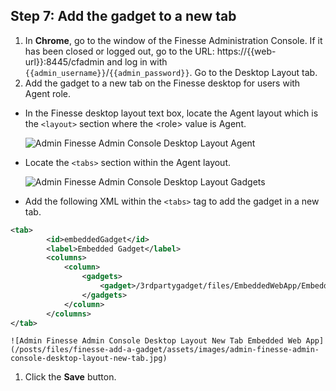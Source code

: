 ## Step 7: Add the gadget to a new tab

1. In **Chrome**, go to the window of the Finesse Administration Console. If it has been closed or logged out, go to the URL: https://{{web-url}}:8445/cfadmin and log in with ``{{admin_username}}``/``{{admin_password}}``. Go to the Desktop Layout tab.
1. Add the gadget to a new tab on the Finesse desktop for users with Agent role.
 * In the Finesse desktop layout text box, locate the Agent layout which is the `<layout>` section where the &lt;role&gt; value is Agent.
 
    ![Admin Finesse Admin Console Desktop Layout Agent](/posts/files/finesse-add-a-gadget/assets/images/admin-finesse-admin-console-desktop-layout-agent.jpg)
 * Locate the `<tabs>` section within the Agent layout.
 
    ![Admin Finesse Admin Console Desktop Layout Gadgets](/posts/files/finesse-add-a-gadget/assets/images/admin-finesse-admin-console-desktop-layout-tabs.jpg)
 * Add the following XML within the `<tabs>` tag to add the gadget in a new tab.
 ```xml
<tab>
         <id>embeddedGadget</id>
         <label>Embedded Gadget</label>
         <columns>
             <column>
                 <gadgets>
                     <gadget>/3rdpartygadget/files/EmbeddedWebApp/EmbeddedWebApp.xml</gadget>
                 </gadgets>
             </column>
         </columns>
</tab>
```

    ![Admin Finesse Admin Console Desktop Layout New Tab Embedded Web App](/posts/files/finesse-add-a-gadget/assets/images/admin-finesse-admin-console-desktop-layout-new-tab.jpg)
1. Click the **Save** button.